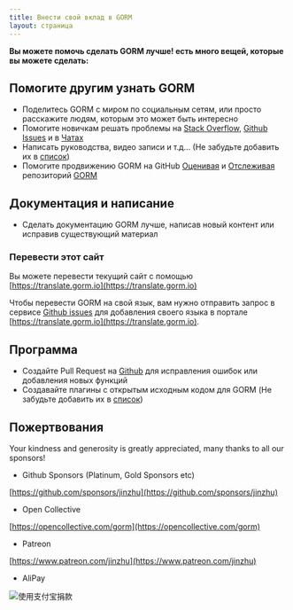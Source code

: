 ```yaml
---
title: Внести свой вклад в GORM
layout: страница
---
```


**Вы можете помочь сделать GORM лучше! есть много вещей, которые вы можете сделать:**

## Помогите другим узнать GORM

* Поделитесь GORM с миром по социальным сетям, или просто расскажите людям, которым это может быть интересно
* Помогите новичкам решать проблемы на [Stack Overflow](https://stackoverflow.com/questions/tagged/go-gorm), [Github Issues](https://github.com/go-gorm/gorm/issues) и в [Чатах](/community.html#Chat)
* Написать руководства, видео записи и т.д... (Не забудьте добавить их в [список](/community.html))
* Помогите продвижению GORM на GitHub [Оценивая](https://github.com/go-gorm/gorm/stargazers) и [Отслеживая](https://github.com/go-gorm/gorm/watchers) репозиторий [GORM](https://github.com/go-gorm/gorm)

## Документация и написание

* Сделать документацию GORM лучше, написав новый контент или исправив существующий материал

### Перевести этот сайт

Вы можете перевести текущий сайт с помощью [https://translate.gorm.io](https://translate.gorm.io)

Чтобы перевести GORM на свой язык, вам нужно отправить запрос в сервисе [Github issues](https://github.com/go-gorm/gorm.io/issues) для добавления своего языка в портале [https://translate.gorm.io](https://translate.gorm.io).

## Программа

* Создайте Pull Request на [Github](https://github.com/go-gorm/gorm) для исправления ошибок или добавления новых функций
* Создавайте плагины с открытым исходным кодом для GORM (Не забудьте добавить их в [список](/community.html#Open-Sources))

## Пожертвования

Your kindness and generosity is greatly appreciated, many thanks to all our sponsors!

* Github Sponsors (Platinum, Gold Sponsors etc)

[https://github.com/sponsors/jinzhu](https://github.com/sponsors/jinzhu)

* Open Collective

[https://opencollective.com/gorm](https://opencollective.com/gorm)

* Patreon

[https://www.patreon.com/jinzhu](https://www.patreon.com/jinzhu)

* AliPay

![使用支付宝捐款](/sponsors-imgs/alipay.png "使用支付宝捐款")

<br>
